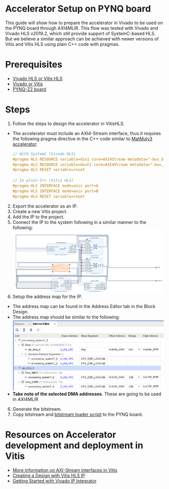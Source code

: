 # Accelerator Setup on PYNQ board

This guide will show how to prepare the accelerator in Vivado to be used on the
PYNQ board through AXI4MLIR. This flow was tested with Vivado and Vivado HLS
v2019.2, which still provide support of SystemC-based HLS. But we believe a
similar approach can be achieved with newer versions of Vitis and Vitis HLS
using plain C++ code with pragmas.

# Prerequisites

- [Vivado HLS or Vitis HLS](https://www.xilinx.com/products/design-tools/vivado/integration/esl-design.html)
- [Vivado or Vitis](https://www.xilinx.com/products/design-tools/vivado.html)
- [PYNQ-Z2 board](http://www.pynq.io/board.html)

# Steps

1. Follow the steps to design the accelerator in VitisHLS.
  - The accelerator must include an AXI4-Stream interface, thus it requires the following pragma directive in the C++ code similar to [MatMulv3 accelerator](https://github.com/AXI4MLIR/llvm-project/blob/f2172866a5c47516dd4f4b823c7a75c96821f6f7/mlir/include/mlir/ExecutionEngine/axi/accelerators/mm_4x4_v3/accelerator.sc.h#L116):
    ```c++
    // With SystemC (Vivado HLS)
    #pragma HLS RESOURCE variable=din1 core=AXI4Stream metadata="-bus_bundle S_AXIS_DATA1" port_map={{din1_0 TDATA} {din1_1 TLAST}}
    #pragma HLS RESOURCE variable=dout1 core=AXI4Stream metadata="-bus_bundle M_AXIS_DATA1" port_map={{dout1_0 TDATA} {dout1_1 TLAST}}
    #pragma HLS RESET variable=reset

    // In plain C++ (Vitis HLS)
    #pragma HLS INTERFACE mode=axis port=A
    #pragma HLS INTERFACE mode=axis port=B
    #pragma HLS RESET variable=reset
    ```
2. Export the accelerator as an IP.
3. Create a new Vitis project.
4. Add the IP to the project.
5. Connect the IP to the system following in a similar manner to the following:
  ![IP Integrator Diagram](res/ip-integrator-diagram.png)
6. Setup the address map for the IP.
  - The address map can be found in the Address Editor tab in the Block Design.
  - The address map should be similar to the following:
  ![Address Map](res/address-map.png)
  - **Take note of the selected DMA addresses**. These are going to be used in AXI4MLIR
6. Generate the bitstream.
8. Copy bitstream and [bitstream loader script](../experiments/ex1/ex1_pynq/load_bitstream.py) to the PYNQ board.

# Resources on Accelerator development and deployment in Vitis

* [More information on AXI-Stream interfaces in Vitis](https://docs.xilinx.com/r/en-US/ug1399-vitis-hls/pragma-HLS-stream)
* [Creating a Design with Vitis HLS IP](https://docs.xilinx.com/r/en-US/ug994-vivado-ip-subsystems/Creating-a-Design-with-Vitis-HLS-IP)
* [Getting Started with Vivado IP Integrator](https://docs.xilinx.com/r/en-US/ug994-vivado-ip-subsystems/Navigating-Content-by-Design-Process)